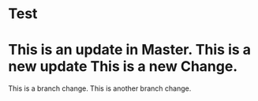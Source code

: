 Test
====
This is an update in Master.
This is a new update
This is a new Change.
=======
This is a branch change.
This is another branch change.
